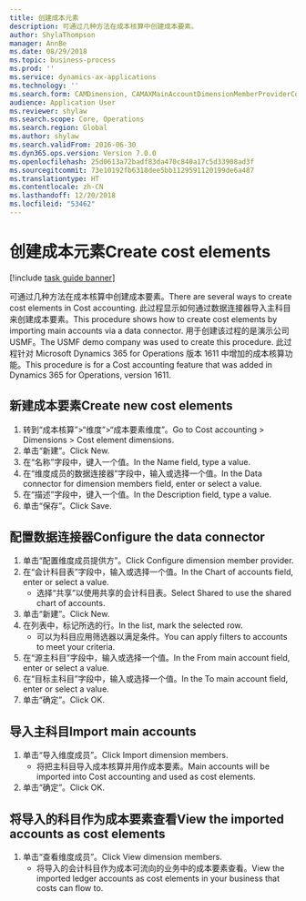 ```yaml
---
title: 创建成本元素
description: 可通过几种方法在成本核算中创建成本要素。
author: ShylaThompson
manager: AnnBe
ms.date: 08/29/2018
ms.topic: business-process
ms.prod: ''
ms.service: dynamics-ax-applications
ms.technology: ''
ms.search.form: CAMDimension, CAMAXMainAccountDimensionMemberProviderConfiguration, CAMDimensionMember
audience: Application User
ms.reviewer: shylaw
ms.search.scope: Core, Operations
ms.search.region: Global
ms.author: shylaw
ms.search.validFrom: 2016-06-30
ms.dyn365.ops.version: Version 7.0.0
ms.openlocfilehash: 25d0613a72badf83da470c840a17c5d33908ad3f
ms.sourcegitcommit: 73e10192fb6318dee5bb1129591120199de6a487
ms.translationtype: HT
ms.contentlocale: zh-CN
ms.lasthandoff: 12/20/2018
ms.locfileid: "53462"
---
```

# <a name="create-cost-elements"></a><span data-ttu-id="990c6-103">创建成本元素</span><span class="sxs-lookup"><span data-stu-id="990c6-103">Create cost elements</span></span> 

[!include [task guide banner](../../includes/task-guide-banner.md)]

<span data-ttu-id="990c6-104">可通过几种方法在成本核算中创建成本要素。</span><span class="sxs-lookup"><span data-stu-id="990c6-104">There are several ways to create cost elements in Cost accounting.</span></span> <span data-ttu-id="990c6-105">此过程显示如何通过数据连接器导入主科目来创建成本要素。</span><span class="sxs-lookup"><span data-stu-id="990c6-105">This procedure shows how to create cost elements by importing main accounts via a data connector.</span></span> <span data-ttu-id="990c6-106">用于创建该过程的是演示公司 USMF。</span><span class="sxs-lookup"><span data-stu-id="990c6-106">The USMF demo company was used to create this procedure.</span></span> <span data-ttu-id="990c6-107">此过程针对 Microsoft Dynamics 365 for Operations 版本 1611 中增加的成本核算功能。</span><span class="sxs-lookup"><span data-stu-id="990c6-107">This procedure is for a Cost accounting feature that was added in Dynamics 365 for Operations, version 1611.</span></span>


## <a name="create-new-cost-elements"></a><span data-ttu-id="990c6-108">新建成本要素</span><span class="sxs-lookup"><span data-stu-id="990c6-108">Create new cost elements</span></span>
1. <span data-ttu-id="990c6-109">转到“成本核算”>“维度”>“成本要素维度”。</span><span class="sxs-lookup"><span data-stu-id="990c6-109">Go to Cost accounting > Dimensions > Cost element dimensions.</span></span>
2. <span data-ttu-id="990c6-110">单击“新建”。</span><span class="sxs-lookup"><span data-stu-id="990c6-110">Click New.</span></span>
3. <span data-ttu-id="990c6-111">在“名称”字段中，键入一个值。</span><span class="sxs-lookup"><span data-stu-id="990c6-111">In the Name field, type a value.</span></span>
4. <span data-ttu-id="990c6-112">在“维度成员的数据连接器”字段中，输入或选择一个值。</span><span class="sxs-lookup"><span data-stu-id="990c6-112">In the Data connector for dimension members field, enter or select a value.</span></span>
5. <span data-ttu-id="990c6-113">在“描述”字段中，键入一个值。</span><span class="sxs-lookup"><span data-stu-id="990c6-113">In the Description field, type a value.</span></span>
6. <span data-ttu-id="990c6-114">单击“保存”。</span><span class="sxs-lookup"><span data-stu-id="990c6-114">Click Save.</span></span>

## <a name="configure-the-data-connector"></a><span data-ttu-id="990c6-115">配置数据连接器</span><span class="sxs-lookup"><span data-stu-id="990c6-115">Configure the data connector</span></span>
1. <span data-ttu-id="990c6-116">单击“配置维度成员提供方”。</span><span class="sxs-lookup"><span data-stu-id="990c6-116">Click Configure dimension member provider.</span></span>
2. <span data-ttu-id="990c6-117">在“会计科目表”字段中，输入或选择一个值。</span><span class="sxs-lookup"><span data-stu-id="990c6-117">In the Chart of accounts field, enter or select a value.</span></span>
    * <span data-ttu-id="990c6-118">选择“共享”以使用共享的会计科目表。</span><span class="sxs-lookup"><span data-stu-id="990c6-118">Select Shared to use the shared chart of accounts.</span></span>  
3. <span data-ttu-id="990c6-119">单击“新建”。</span><span class="sxs-lookup"><span data-stu-id="990c6-119">Click New.</span></span>
4. <span data-ttu-id="990c6-120">在列表中，标记所选的行。</span><span class="sxs-lookup"><span data-stu-id="990c6-120">In the list, mark the selected row.</span></span>
    * <span data-ttu-id="990c6-121">可以为科目应用筛选器以满足条件。</span><span class="sxs-lookup"><span data-stu-id="990c6-121">You can apply filters to accounts to meet your criteria.</span></span>  
5. <span data-ttu-id="990c6-122">在“源主科目”字段中，输入或选择一个值。</span><span class="sxs-lookup"><span data-stu-id="990c6-122">In the From main account field, enter or select a value.</span></span>
6. <span data-ttu-id="990c6-123">在“目标主科目”字段中，输入或选择一个值。</span><span class="sxs-lookup"><span data-stu-id="990c6-123">In the To main account field, enter or select a value.</span></span>
7. <span data-ttu-id="990c6-124">单击“确定”。</span><span class="sxs-lookup"><span data-stu-id="990c6-124">Click OK.</span></span>

## <a name="import-main-accounts"></a><span data-ttu-id="990c6-125">导入主科目</span><span class="sxs-lookup"><span data-stu-id="990c6-125">Import main accounts</span></span>
1. <span data-ttu-id="990c6-126">单击“导入维度成员”。</span><span class="sxs-lookup"><span data-stu-id="990c6-126">Click Import dimension members.</span></span>
    * <span data-ttu-id="990c6-127">将把主科目导入成本核算并用作成本要素。</span><span class="sxs-lookup"><span data-stu-id="990c6-127">Main accounts will be imported into Cost accounting and used as cost elements.</span></span>  
2. <span data-ttu-id="990c6-128">单击“确定”。</span><span class="sxs-lookup"><span data-stu-id="990c6-128">Click OK.</span></span>

## <a name="view-the-imported-accounts-as-cost-elements"></a><span data-ttu-id="990c6-129">将导入的科目作为成本要素查看</span><span class="sxs-lookup"><span data-stu-id="990c6-129">View the imported accounts as cost elements</span></span>
1. <span data-ttu-id="990c6-130">单击“查看维度成员”。</span><span class="sxs-lookup"><span data-stu-id="990c6-130">Click View dimension members.</span></span>
    * <span data-ttu-id="990c6-131">将导入的会计科目作为成本可流向的业务中的成本要素查看。</span><span class="sxs-lookup"><span data-stu-id="990c6-131">View the imported ledger accounts as cost elements in your business that costs can flow to.</span></span>  

